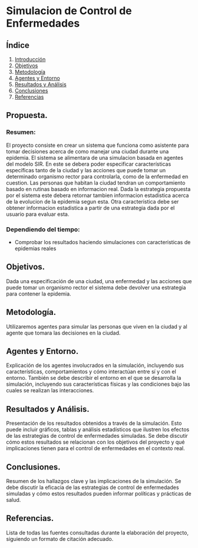 # Simulacion de Control de Enfermedades

## Índice

1. [Introducción](#introducción)
2. [Objetivos](#objetivos)
3. [Metodología](#metodología)
4. [Agentes y Entorno](#agentes-y-entorno)
5. [Resultados y Análisis](#resultados-y-análisis)
6. [Conclusiones](#conclusiones)
7. [Referencias](#referencias)

## Propuesta.

### Resumen:

El proyecto consiste en crear un sistema que funciona como asistente para tomar decisiones acerca de como manejar una ciudad durante una epidemia. El sistema se alimentara de una simulacion basada en agentes del modelo SIR. En este se debera poder especificar características específicas tanto de la ciudad y las acciones que puede tomar un determinado organismo rector para controlarla, como de la enfermedad en cuestion. Las personas que habitan la ciudad tendran un comportamiento basado en rutinas basado en informacion real. Dada la estrategia propuesta por el sistema este debera retornar tambien informacion estadistica acerca de la evolucion de la epidemia segun esta. Otra caracteristica debe ser obtener informacion estadistica a partir de una estrategia dada por el usuario para evaluar esta.

### Dependiendo del tiempo:
- Comprobar los resultados haciendo simulaciones con caracteristicas de epidemias reales


## Objetivos.

Dada una especificación de una ciudad, una enfermedad y las acciones que puede tomar un organismo rector el sistema debe devolver una estrategia para contener la epidemia.

## Metodología.

Utilizaremos agentes para simular las personas que viven en la ciudad y al agente que tomara las decisiones en la ciudad.

## Agentes y Entorno.

Explicación de los agentes involucrados en la simulación, incluyendo sus características, comportamientos y cómo interactúan entre sí y con el entorno. También se debe describir el entorno en el que se desarrolla la simulación, incluyendo sus características físicas y las condiciones bajo las cuales se realizan las interacciones.

## Resultados y Análisis.

Presentación de los resultados obtenidos a través de la simulación. Esto puede incluir gráficos, tablas y análisis estadísticos que ilustren los efectos de las estrategias de control de enfermedades simuladas. Se debe discutir cómo estos resultados se relacionan con los objetivos del proyecto y qué implicaciones tienen para el control de enfermedades en el contexto real.

## Conclusiones.

Resumen de los hallazgos clave y las implicaciones de la simulación. Se debe discutir la eficacia de las estrategias de control de enfermedades simuladas y cómo estos resultados pueden informar políticas y prácticas de salud.

## Referencias.

Lista de todas las fuentes consultadas durante la elaboración del proyecto, siguiendo un formato de citación adecuado.